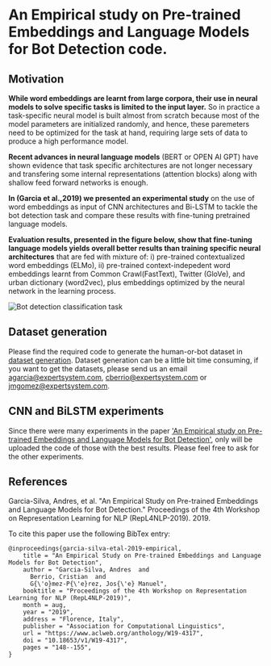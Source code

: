 # An Empirical study on Pre-trained Embeddings and Language Models for Bot Detection code.

## Motivation
**While word embeddings are learnt from large corpora, their use in neural models to solve specific tasks is limited to the input layer.** So in practice a task-specific neural model is built almost from scratch because most of the model parameters are initialized randomly, and hence, these paremeters need to be optimized for the task at hand, requiring large sets of data to produce a high performance model.

**Recent advances in neural language models** (BERT or OPEN AI GPT) have shown evidence that task specific architectures are not longer necessary and transfering some internal representations (attention blocks) along with shallow feed forward networks is enough. 

**In (Garcia et al.,2019) we presented an experimental study** on the use of word embeddings as input of CNN architectures and Bi-LSTM to tackle the bot detection task and compare these results with fine-tuning pretrained language models. 

**Evaluation results, presented in the figure below, show that fine-tuning language models yields overall better results than training specific neural architectures** that are fed with mixture of: i) pre-trained contextualized word embeddings (ELMo), ii) pre-trained  context-indepedent word embeddings learnt from Common Crawl(FastText), Twitter (GloVe), and urban dictionary (word2vec), plus embeddings optimized by the neural network in the learning process. 

![Bot detection classification task](https://drive.google.com/uc?id=1rSzM544MK2QOezpvUKHfrxATbkEiyBHX)

## Dataset generation
Please find the required code to generate the human-or-bot dataset in [dataset generation](./dataset%20generation).
Dataset generation can be a little bit time consuming, if you want to get the datasets, please send us an email <agarcia@expertsystem.com>, <cberrio@expertsystem.com> or <jmgomez@expertsystem.com>.

## CNN and BiLSTM experiments
Since there were many experiments in the paper ['An Empirical study on Pre-trained Embeddings and Language Models for Bot Detection'](https://www.aclweb.org/anthology/W19-4317.pdf), only will be uploaded the code of those with the best results. Please feel free to ask for the other experiments.

## References

Garcia-Silva, Andres, et al. "An Empirical Study on Pre-trained Embeddings and Language Models for Bot Detection." Proceedings of the 4th Workshop on Representation Learning for NLP (RepL4NLP-2019). 2019.

To cite this paper use the following BibTex entry: 

```
@inproceedings{garcia-silva-etal-2019-empirical,
    title = "An Empirical Study on Pre-trained Embeddings and Language Models for Bot Detection",
    author = "Garcia-Silva, Andres  and
      Berrio, Cristian  and
      G{\'o}mez-P{\'e}rez, Jos{\'e} Manuel",
    booktitle = "Proceedings of the 4th Workshop on Representation Learning for NLP (RepL4NLP-2019)",
    month = aug,
    year = "2019",
    address = "Florence, Italy",
    publisher = "Association for Computational Linguistics",
    url = "https://www.aclweb.org/anthology/W19-4317",
    doi = "10.18653/v1/W19-4317",
    pages = "148--155",
}
```

